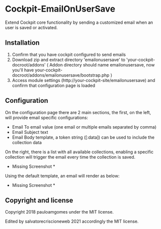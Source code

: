 # Cockpit-EmailOnUserSave

Extend Cockpit core functionality by sending a customized email when an user is saved or activated.

## Installation

1. Confirm that you have cockpit configured to send emails
2. Download zip and extract directory 'emailonusersave' to 'your-cockpit-docroot/addons' ( Addon directory should name emailonusersave, now you'll have your-cockpit-docroot/addons/emailonusersave/bootstrap.php )
3. Access module settings (http://your-cockpit-site/emailonusersave) and confirm that configuration page is loaded

## Configuration

On the configuration page there are 2 main sections, the first, on the left, will provide email specific configurations:

* Email To email value (one email or multiple emails separated by comma)
* Email Subject text
* Email Body template, a token string ([:data]) can be used to include the collection data

On the right, there is a list with all available collections, enabling a specific collection will trigger the email every time the collection is saved.

* Missing Screenshot *

Using the default template, an email will render as below:

* Missing Screenshot *

## Copyright and license

Copyright 2018 pauloamgomes under the MIT license.

Edited by salvatorecriscioneweb 2021 accordingly the MIT license.
